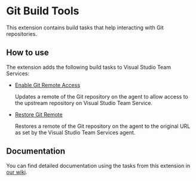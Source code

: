 # Git Build Tools
This extension contains build tasks that help interacting with Git repositories.

## How to use
The extension adds the following build tasks to Visual Studio Team Services:
* [Enable Git Remote Access](https://github.com/argusnetch/vsts-git-tasks/blob/master/Tasks/EnableGitRemoteAccess/README.md)

  Updates a remote of the Git repository on the agent to allow access to the upstream repository on Visual Studio Team Service.

* [Restore Git Remote](https://github.com/argusnetch/vsts-git-tasks/blob/master/Tasks/RestoreGitRemote/README.md)

  Restores a remote of the Git repository on the agent to the original URL as set by the Visual Studio Team Services agent.

## Documentation
You can find detailed documentation using the tasks from this extension in [our wiki](https://github.com/argusnetch/vsts-git-tasks/wiki).